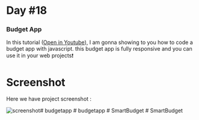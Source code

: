 # Day #18

### Budget App
In this tutorial ([Open in Youtube](https://youtu.be/G_Prk9-G2Q0)),  I am gonna showing to you how to code a budget app with javascript. this budget app is fully responsive and you can use it in your web projects❗️

# Screenshot
Here we have project screenshot :


![screenshot](screenshot.jpg)#   b u d g e t a p p  
 #   b u d g e t a p p  
 #   S m a r t B u d g e t  
 #   S m a r t B u d g e t  
 